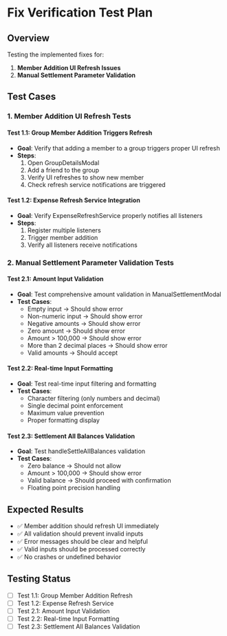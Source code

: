 # Fix Verification Test Plan

## Overview
Testing the implemented fixes for:
1. **Member Addition UI Refresh Issues** 
2. **Manual Settlement Parameter Validation**

## Test Cases

### 1. Member Addition UI Refresh Tests

#### Test 1.1: Group Member Addition Triggers Refresh
- **Goal**: Verify that adding a member to a group triggers proper UI refresh
- **Steps**: 
  1. Open GroupDetailsModal
  2. Add a friend to the group
  3. Verify UI refreshes to show new member
  4. Check refresh service notifications are triggered

#### Test 1.2: Expense Refresh Service Integration
- **Goal**: Verify ExpenseRefreshService properly notifies all listeners
- **Steps**:
  1. Register multiple listeners
  2. Trigger member addition
  3. Verify all listeners receive notifications

### 2. Manual Settlement Parameter Validation Tests

#### Test 2.1: Amount Input Validation
- **Goal**: Test comprehensive amount validation in ManualSettlementModal
- **Test Cases**:
  - Empty input → Should show error
  - Non-numeric input → Should show error  
  - Negative amounts → Should show error
  - Zero amount → Should show error
  - Amount > 100,000 → Should show error
  - More than 2 decimal places → Should show error
  - Valid amounts → Should accept

#### Test 2.2: Real-time Input Formatting
- **Goal**: Test real-time input filtering and formatting
- **Test Cases**:
  - Character filtering (only numbers and decimal)
  - Single decimal point enforcement
  - Maximum value prevention
  - Proper formatting display

#### Test 2.3: Settlement All Balances Validation
- **Goal**: Test handleSettleAllBalances validation
- **Test Cases**:
  - Zero balance → Should not allow
  - Amount > 100,000 → Should show error
  - Valid balance → Should proceed with confirmation
  - Floating point precision handling

## Expected Results
- ✅ Member addition should refresh UI immediately
- ✅ All validation should prevent invalid inputs
- ✅ Error messages should be clear and helpful
- ✅ Valid inputs should be processed correctly
- ✅ No crashes or undefined behavior

## Testing Status
- [ ] Test 1.1: Group Member Addition Refresh
- [ ] Test 1.2: Expense Refresh Service  
- [ ] Test 2.1: Amount Input Validation
- [ ] Test 2.2: Real-time Input Formatting
- [ ] Test 2.3: Settlement All Balances Validation

